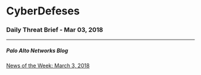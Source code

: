 # CyberDefeses
### Daily Threat Brief - Mar 03, 2018

 
-----
 
##### Palo Alto Networks Blog
[News of the Week: March 3, 2018](http://feedproxy.google.com/~r/PaloAltoNetworks/~3/Ojw2J4UUlXA/)
 

